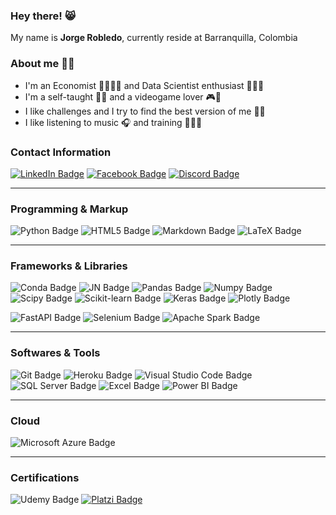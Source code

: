 ### **Hey there!** 😸 
My name is **Jorge Robledo**, currently reside at Barranquilla, Colombia

### **About me** 👋🏻
* I'm an Economist 👨🏻‍💼💼 and Data Scientist enthusiast 👨🏻‍💻 
* I'm a self-taught ✍🏻 and a videogame lover 🎮👾
* I like challenges and I try to find the best version of me 👊🏻
* I like listening to music 🎧 and training 🏃🏻‍♂️

### **Contact Information**
[![LinkedIn Badge](https://img.shields.io/badge/LinkedIn-0A66C2?style=for-the-badge&logo=linkedin&logoColor=white)](https://www.linkedin.com/in/jorge-robledo11)
[![Facebook Badge](https://img.shields.io/badge/Facebook-1877F2?style=for-the-badge&logo=facebook&logoColor=white)](https://web.facebook.com/robledo1337)
[![Discord Badge](https://img.shields.io/badge/Discord-5865F2?style=for-the-badge&logo=discord&logoColor=white)](https://discord.gg/4gsqa6Ups7)

---
### **Programming & Markup**
![Python Badge](https://img.shields.io/badge/Python-3776AB.svg?style=for-the-badge&logo=python&logoColor=white)
![HTML5 Badge](https://img.shields.io/badge/HTML5-E34F26.svg?style=for-the-badge&logo=html5&logoColor=white)
![Markdown Badge](https://img.shields.io/badge/Markdown-000000.svg?style=for-the-badge&logo=markdown&logoColor=white)
![LaTeX Badge](https://img.shields.io/badge/LaTeX-008080.svg?&style=for-the-badge&logo=latex&logoColor=white)

---
### **Frameworks & Libraries**
![Conda Badge](https://img.shields.io/badge/conda-44A833.svg?&style=for-the-badge&logo=anaconda&logoColor=white)
![JN Badge](https://img.shields.io/badge/Jupyter-F37626.svg?&style=for-the-badge&logo=Jupyter&logoColor=white)
![Pandas Badge](https://img.shields.io/badge/Pandas-150458?style=for-the-badge&logo=pandas&logoColor=white)
![Numpy Badge](https://img.shields.io/badge/Numpy-013243?style=for-the-badge&logo=numpy&logoColor=white)
![Scipy Badge](https://img.shields.io/badge/Scipy-8CAAE6?style=for-the-badge&logo=scipy&logoColor=white)
![Scikit-learn Badge](https://img.shields.io/badge/Scikit_learn-F7931E?style=for-the-badge&logo=scikit-learn&logoColor=white)
![Keras Badge](https://img.shields.io/badge/Keras-D00000?style=for-the-badge&logo=keras&logoColor=white)
![Plotly Badge](https://img.shields.io/badge/Plotly-3F4F75?style=for-the-badge&logo=plotly&logoColor=white)

![FastAPI Badge](https://img.shields.io/badge/FastAPI-009688?style=for-the-badge&logo=fastapi&logoColor=white)
![Selenium Badge](https://img.shields.io/badge/Selenium-43B02A?style=for-the-badge&logo=selenium&logoColor=white)
![Apache Spark Badge](https://img.shields.io/badge/Apache_Spark-E25A1C?style=for-the-badge&logo=apachespark&logoColor=white)

---
### **Softwares & Tools**
![Git Badge](https://img.shields.io/badge/Git-F05032?style=for-the-badge&logo=git&logoColor=white)
![Heroku Badge](https://img.shields.io/badge/Heroku-430098?style=for-the-badge&logo=heroku&logoColor=white)
![Visual Studio Code Badge](https://img.shields.io/badge/Visual_Studio_Code-007ACC?style=for-the-badge&logo=visualstudiocode&logoColor=white)
![SQL Server Badge](https://img.shields.io/badge/SQL_Server-CC2927.svg?style=for-the-badge&logo=microsoftsqlserver&logoColor=white)
![Excel Badge](https://img.shields.io/badge/Excel-217346?style=for-the-badge&logo=microsoftexcel&logoColor=white)
![Power BI Badge](https://img.shields.io/badge/Power_BI-F2C811?style=for-the-badge&logo=powerbi&logoColor=white)

---
### **Cloud**
![Microsoft Azure Badge](https://img.shields.io/badge/Microsoft_Azure-0078D4.svg?style=for-the-badge&logo=microsoftazure&logoColor=white)

---
### **Certifications**
![Udemy Badge](https://img.shields.io/badge/Udemy-A435F0?style=for-the-badge&logo=udemy&logoColor=white)
[![Platzi Badge](https://img.shields.io/badge/Platzi-98CA3F?style=for-the-badge&logo=platzi&logoColor=white)](https://platzi.com/p/robledo.1337)
